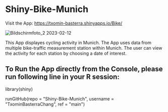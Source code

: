 # Shiny-Bike-Munich
Visit the App: https://txomin-basterra.shinyapps.io/Bike/

![Bildschirm­foto_2 2023-02-12](https://user-images.githubusercontent.com/120520985/218306313-cb0396ea-b23a-4283-9e68-e39519561c72.JPEG)

This App displayes cycling activity in Munich. The App uses data from multiple bike-traffic measurement station within Munich. The user can view the activity for each station by choosing a date of interest.    

## To Run the App directly from the Console, please run following line in your R session:

library(shiny)

runGitHub(repo = "Shiny-Bike-Munich", username = "TxominBasterraChang", ref = "main")
